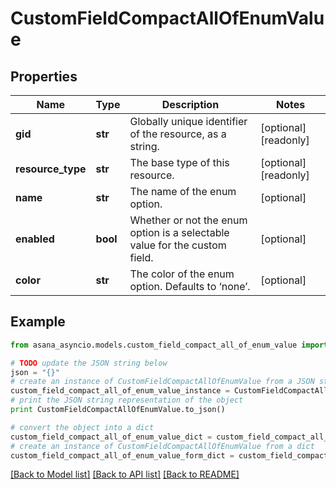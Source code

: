 # CustomFieldCompactAllOfEnumValue


## Properties

Name | Type | Description | Notes
------------ | ------------- | ------------- | -------------
**gid** | **str** | Globally unique identifier of the resource, as a string. | [optional] [readonly] 
**resource_type** | **str** | The base type of this resource. | [optional] [readonly] 
**name** | **str** | The name of the enum option. | [optional] 
**enabled** | **bool** | Whether or not the enum option is a selectable value for the custom field. | [optional] 
**color** | **str** | The color of the enum option. Defaults to ‘none’. | [optional] 

## Example

```python
from asana_asyncio.models.custom_field_compact_all_of_enum_value import CustomFieldCompactAllOfEnumValue

# TODO update the JSON string below
json = "{}"
# create an instance of CustomFieldCompactAllOfEnumValue from a JSON string
custom_field_compact_all_of_enum_value_instance = CustomFieldCompactAllOfEnumValue.from_json(json)
# print the JSON string representation of the object
print CustomFieldCompactAllOfEnumValue.to_json()

# convert the object into a dict
custom_field_compact_all_of_enum_value_dict = custom_field_compact_all_of_enum_value_instance.to_dict()
# create an instance of CustomFieldCompactAllOfEnumValue from a dict
custom_field_compact_all_of_enum_value_form_dict = custom_field_compact_all_of_enum_value.from_dict(custom_field_compact_all_of_enum_value_dict)
```
[[Back to Model list]](../README.md#documentation-for-models) [[Back to API list]](../README.md#documentation-for-api-endpoints) [[Back to README]](../README.md)


